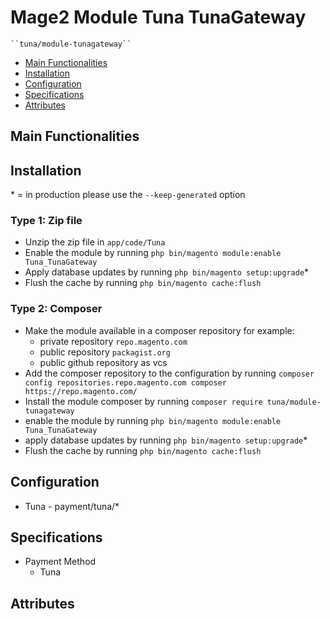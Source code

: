 # Mage2 Module Tuna TunaGateway

    ``tuna/module-tunagateway``

 - [Main Functionalities](#markdown-header-main-functionalities)
 - [Installation](#markdown-header-installation)
 - [Configuration](#markdown-header-configuration)
 - [Specifications](#markdown-header-specifications)
 - [Attributes](#markdown-header-attributes)


## Main Functionalities


## Installation
\* = in production please use the `--keep-generated` option

### Type 1: Zip file

 - Unzip the zip file in `app/code/Tuna`
 - Enable the module by running `php bin/magento module:enable Tuna_TunaGateway`
 - Apply database updates by running `php bin/magento setup:upgrade`\*
 - Flush the cache by running `php bin/magento cache:flush`

### Type 2: Composer

 - Make the module available in a composer repository for example:
    - private repository `repo.magento.com`
    - public repository `packagist.org`
    - public github repository as vcs
 - Add the composer repository to the configuration by running `composer config repositories.repo.magento.com composer https://repo.magento.com/`
 - Install the module composer by running `composer require tuna/module-tunagateway`
 - enable the module by running `php bin/magento module:enable Tuna_TunaGateway`
 - apply database updates by running `php bin/magento setup:upgrade`\*
 - Flush the cache by running `php bin/magento cache:flush`


## Configuration

 - Tuna - payment/tuna/*


## Specifications

 - Payment Method
	- Tuna


## Attributes



